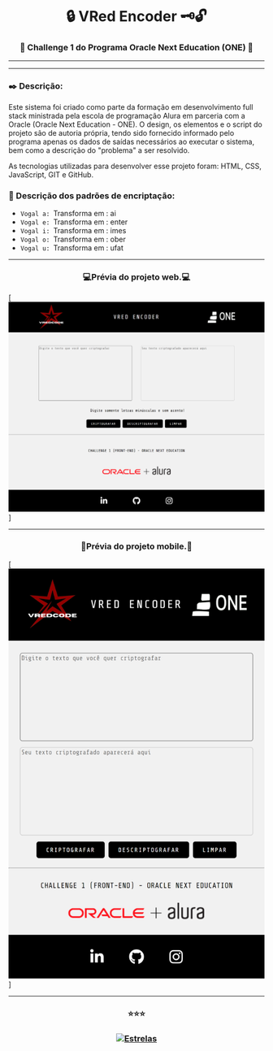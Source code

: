 # <div align="center">:lock: VRed Encoder :old_key::unlock:</div>
 
### <div align="center">:red_circle: Challenge 1 do Programa Oracle Next Education (ONE) :red_circle:</div>
___
___
### :black_nib: Descrição:

Este sistema foi criado como parte da formação em desenvolvimento full stack ministrada pela escola de programação Alura em parceria com a Oracle (Oracle Next Education - ONE). O design, os elementos e o script do projeto são de autoria própria, tendo sido fornecido informado pelo programa apenas os dados de saídas necessários ao executar o sistema, bem como a descrição do "problema" a ser resolvido.

As tecnologias utilizadas para desenvolver esse projeto foram:  HTML, CSS, JavaScript, GIT e GitHub.

### :arrows_counterclockwise: Descrição dos padrões de encriptação:

- `Vogal a: `Transforma em : ai
- `Vogal e: `Transforma em : enter
- `Vogal i: `Transforma em : imes
- `Vogal o: `Transforma em : ober
- `Vogal u: `Transforma em : ufat
___
###  <div align="center">:computer:Prévia do projeto web.:computer:</div>

[![Prévia do Projeto](assets-readme/preview-web.png)]
___
###  <div align="center">:iphone:Prévia do projeto mobile.:iphone:</div>

[![Prévia do Projeto](assets-readme/preview-mobile.png)]
___
### <div align="center">:star::star::star:</div> 

### <div align="center">[![Estrelas](https://shields.io/badge/Linkedin-Visite%20meu%20perfil%20clicando%20a%20aqui%20-blue)](https://linkedin.com/ln/vicentestrela)</div>